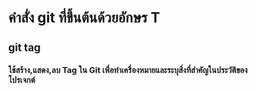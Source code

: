 # คำสั่ง git ที่ขึ้นต้นด้วยอักษร T

## git tag

### ใช้สร้าง,แสดง,ลบ Tag ใน Git เพื่อทำเครื่องหมายและระบุสิ่งที่สำคัญในประวัติของโปรเจกต์
